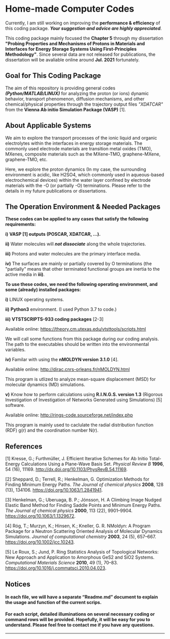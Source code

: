 # Home-made Computer Codes
Currently, I am still working on improving the **performance & efficiency** of this coding package. **_Your suggestion and advice are highly appreciated_**.

This coding package mainly focused the **Chapter 5** through my dissertation **"Probing Properties and Mechanisms of Protons in Materials and Interfaces for Energy Storage Systems Using First-Principles Methodology"**. Since several data are not released for publications, the dissertation will be avaliable online around **Jul. 2021** fortunately. 

## Goal for This Coding Package
The aim of this repository is providing general codes **_(Python/MATLAB/LINUX)_** for analyzing the proton (or ions) dynamic behavior, transport phenomenon, diffusion mechanisms, and other chemical/physical properties through the trajectory output files _"XDATCAR"_ from the **Vienna Ab initio Simulation Package (VASP)** [1].

## About Applicable Systems
We aim to explore the transport processes of the ionic liquid and organic electrolytes within the interfaces in energy storage materials. The commonly used electrode materials are transition metal oxides (TMO), MXenes, composite materials such as the MXene-TMO, graphene-MXene, graphene-TMO, etc. 

Here, we explore the proton dynamics (In my case, the surrounding environment is acidic, like H2SO4, which commonly used in aqueous-based electrochemical devices) within the water layer confined by electrode materials with the -O (or partially -O) terminations. Please refer to the details in my future publications or dissertations. 

## The Operation Environment & Needed Packages
**These codes can be applied to any cases that satisfy the following requirements:**

**i)** **VASP [1] outputs (POSCAR, XDATCAR, …).** 

**ii)**	Water molecules will **_not dissociate_** along the whole trajectories.

**iii)** Protons and water molecules are the primary interface media.

**iv)**	The surfaces are mainly or partially covered by O terminations (the "partially" means that other terminated functional groups are inertia to the active media in **iii)**.


**To use these codes, we need the following operating environment, and some (already) installed packages:**

**i)**	LINUX operating systems.

**ii)**	**Python3** environment. (I used Python 3.7 to code.)

**iii)** **VTSTSCRIPTS-933 coding packages** [2-3]  

Available online: https://theory.cm.utexas.edu/vtsttools/scripts.html

We will call some functions from this package during our coding analysis. The path to the executables should be written into the environmental variables. 

**iv)** Familar with using the **nMOLDYN version 3.1.0** [4]. 

Available online: http://dirac.cnrs-orleans.fr/nMOLDYN.html

This program is utlized to analyze mean-square displacement (MSD) for molecular dynamics (MD) simulations.

**v)** Know how to perform calculations using **R.I.N.G.S. version 1.3** (Rigorous Investigation of Investigation of Networks Generated using Simulations) [5] software.

Available online: http://rings-code.sourceforge.net/index.php

This program is mainly used to caclulate the radial distribution function (RDF) g(r) and  the coordination number N(r). 

## References
[1] Kresse, G.; Furthmüller, J. Efficient Iterative Schemes for Ab Initio Total-Energy Calculations Using a Plane-Wave Basis Set. _Physical_ _Review_ _B_ **1996**, 54 (16), 11169. http://dx.doi.org/10.1103/PhysRevB.54.11169.

[2] Sheppard, D.; Terrell, R.; Henkelman, G. Optimization Methods for Finding Minimum Energy Paths. _The_ _Journal_ _of_ _chemical_ _physics_ **2008**, 128 (13), 134106. https://doi.org/10.1063/1.2841941. 

[3] Henkelman, G.; Uberuaga, B. P.; Jónsson, H. A Climbing Image Nudged Elastic Band Method for Finding Saddle Points and Minimum Energy Paths. _The_ _Journal_ _of_ _chemical_ _physics_ **2000**, 113 (22), 9901–9904. https://doi.org/10.1063/1.1329672.

[4] Róg, T.; Murzyn, K.; Hinsen, K.; Kneller, G. R. NMoldyn: A Program Package for a Neutron Scattering Oriented Analysis of Molecular Dynamics Simulations. _Journal_ _of_ _computational_ _chemistry_ **2003**, 24 (5), 657–667. https://doi.org/10.1002/jcc.10243.

[5] Le Roux, S.; Jund, P. Ring Statistics Analysis of Topological Networks: New Approach and Application to Amorphous GeS2 and SiO2 Systems. _Computational_ _Materials_ _Science_ **2010**, 49 (1), 70–83. https://doi.org/10.1016/j.commatsci.2010.04.023.

## Notices

#### In each file, we will have a separate “Readme.md” document to explain the usage and function of the current scrips.

#### For each script, detailed illuminations on several necessary coding or command rows will be provided. Hopefully, it will be easy for you to understand. Please feel free to contact me if you have any questions.

***************************************************************************************


